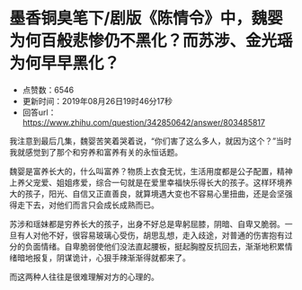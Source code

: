 # 墨香铜臭笔下/剧版《陈情令》中，魏婴为何百般悲惨仍不黑化？而苏涉、金光瑶为何早早黑化？
- 点赞数：6546
- 更新时间：2019年08月26日19时46分17秒
- 回答url：https://www.zhihu.com/question/342850642/answer/803485817
<body>
 <p data-pid="TgjWpZMY">我注意到最后几集，魏婴苦笑着哭着说，“你们害了这么多人，就因为这个？”当时我就感觉到了那个和穷养和富养有关的永恒话题。</p>
 <p data-pid="yrxSzQNj">魏婴是富养长大的，什么叫富养？物质上衣食无忧，生活用度都是公子配置，精神上养父宠爱、姐姐疼爱，综合一句就是在爱里幸福快乐得长大的孩子。这样环境养大的孩子，阳光、自信又正直善良，就算境遇大变也不容易心里扭曲，还是会坚强得走下去，对他们而言只会成长成熟而已。</p>
 <p data-pid="oJPfm7cF">苏涉和瑶妹都是穷养长大的孩子，出身不好总是卑躬屈膝，阴暗、自卑又脆弱。一旦有人对他不好，很容易玻璃心受伤，胡思乱想，走入歧途，对普通的伤害抱有过分的负面情绪。自卑脆弱使他们没法直起腰板，挺起胸膛反抗回去，渐渐地积累情绪暗地报复，阴谋诡计，心狠手辣渐渐得就都来了。</p>
 <p data-pid="--iRoru9">而这两种人往往是很难理解对方的心理的。</p>
</body>
